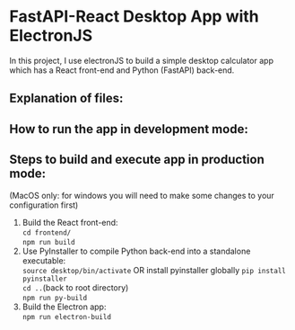 # FastAPI-React Desktop App with ElectronJS 

In this project, I use electronJS to build a simple desktop calculator app which has a React front-end and Python (FastAPI) back-end. 

## Explanation of files: 

## How to run the app in development mode: 

## Steps to build and execute app in production mode: 
(MacOS only: for windows you will need to make some changes to your configuration first)

1. Build the React front-end:<br/> 
   `cd frontend/`<br/> 
   `npm run build`
3. Use PyInstaller to compile Python back-end into a standalone executable:<br/>
   `source desktop/bin/activate` OR install pyinstaller globally `pip install pyinstaller` <br/>
   `cd ..`(back to root directory) <br/>
   `npm run py-build`
5. Build the Electron app:<br/>
   `npm run electron-build`


